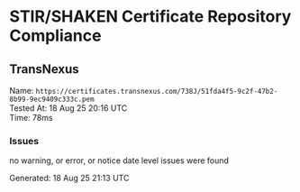 # STIR/SHAKEN Certificate Repository Compliance

## TransNexus

Name: `https://certificates.transnexus.com/738J/51fda4f5-9c2f-47b2-8b99-9ec9409c333c.pem`\
Tested At: 18 Aug 25 20:16 UTC\
Time: 78ms

### Issues

no warning, or error, or notice date level issues were found

Generated: 18 Aug 25 21:13 UTC